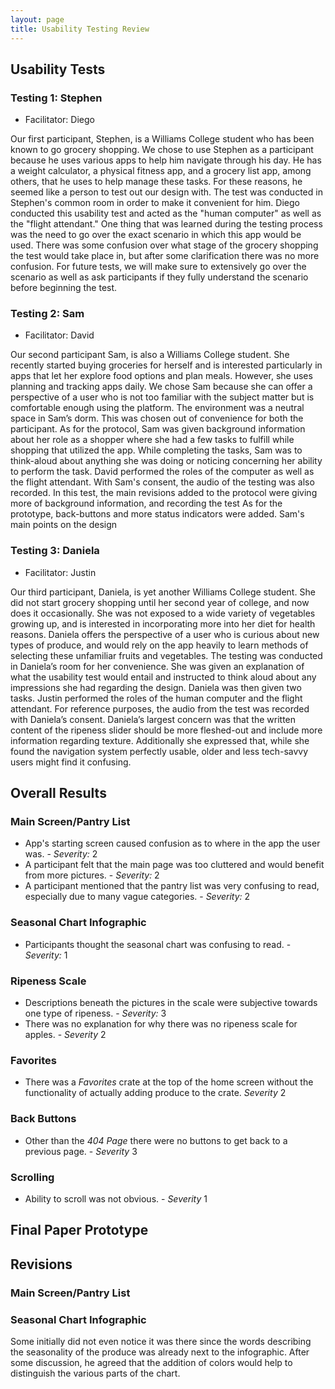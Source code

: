 ```yaml
---
layout: page
title: Usability Testing Review
---
```


## Usability Tests
### Testing 1: Stephen
 - Facilitator: Diego

Our first participant, Stephen, is a Williams College student who has been known to go grocery shopping. We chose to use Stephen as a participant because he uses various apps to help him navigate through his day. He has a weight calculator, a physical fitness app, and a grocery list app, among others, that he uses to help manage these tasks. For these reasons, he seemed like a person to test out our design with. The test was conducted in Stephen's common room in order to make it convenient for him. Diego conducted this usability test and acted as the "human computer" as well as the "flight attendant." One thing that was learned during the testing process was the need to go over the exact scenario in which this app would be used. There was some confusion over what stage of the grocery shopping the test would take place in, but after some clarification there was no more confusion. For future tests, we will make sure to extensively go over the scenario as well as ask participants if they fully understand the scenario before beginning the test.

### Testing 2: Sam
 - Facilitator: David

Our second participant Sam, is also a Williams College student. She recently started buying groceries for herself and is interested particularly in apps that let her explore food options and plan meals. However, she uses planning and tracking apps daily. We chose Sam because she can offer a perspective of a user who is not too familiar with the subject matter but is comfortable enough using the platform. The environment was a neutral space in Sam’s dorm. This was chosen out of convenience for both the participant. As for the protocol, Sam was given background information about her role as a shopper where she had a few tasks to fulfill while shopping that utilized the app. While completing the tasks, Sam was to think-aloud about anything she was doing or noticing concerning her ability to perform the task. David performed the roles of the computer as well as the flight attendant. With Sam's consent, the audio of the testing was also recorded. In this test, the main revisions added to the protocol were giving more of background information, and recording the test As for the prototype, back-buttons and more status indicators were added. Sam's main points on the design

### Testing 3: Daniela
 - Facilitator: Justin

Our third participant, Daniela, is yet another Williams College student. She did not start grocery shopping until her second year of college, and now does it occasionally. She was not exposed to a wide variety of vegetables growing up, and is interested in incorporating more into her diet for health reasons. Daniela offers the perspective of a user who is curious about new types of produce, and would rely on the app heavily to learn methods of selecting these unfamiliar fruits and vegetables. The testing was conducted in Daniela’s room for her convenience. She was given an explanation of what the usability test would entail and instructed to think aloud about any impressions she had regarding the design. Daniela was then given two tasks. Justin performed the roles of the human computer and the flight attendant. For reference purposes, the audio from the test was recorded with Daniela’s consent. Daniela’s largest concern was that the written content of the ripeness slider should be more fleshed-out and include more information regarding texture. Additionally she expressed that, while she found the navigation system perfectly usable, older and less tech-savvy users might find it confusing.


## Overall Results
### Main Screen/Pantry List
 - App's starting screen caused confusion as to where in the app the user was. - *Severity:* 2
 - A participant felt that the main page was too cluttered and would benefit from more pictures. - *Severity:* 2
 - A participant mentioned that the pantry list was very confusing to read, especially due to many vague categories. - *Severity:* 2

### Seasonal Chart Infographic
 - Participants thought the seasonal chart was confusing to read. - *Severity:* 1

### Ripeness Scale
 - Descriptions beneath the pictures in the scale were subjective towards one type of ripeness. - *Severity:* 3
 - There was no explanation for why there was no ripeness scale for apples. - *Severity* 2

### Favorites
 - There was a *Favorites* crate at the top of the home screen without the functionality of actually adding produce to the crate. *Severity* 2

### Back Buttons
 - Other than the *404 Page* there were no buttons to get back to a previous page. - *Severity* 3

### Scrolling
 - Ability to scroll was not obvious. - *Severity* 1


## Final Paper Prototype


## Revisions
### Main Screen/Pantry List


### Seasonal Chart Infographic
Some initially did not even notice it was there since the words describing the seasonality of the produce was already next to the infographic. After some discussion, he agreed that the addition of colors would help to distinguish the various parts of the chart.
